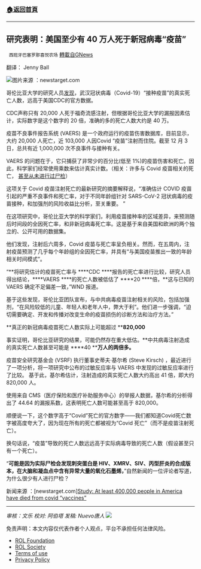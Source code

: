 ###  [:house:返回首頁](https://github.com/ourhimalayas/txt)
---


## 研究表明：美国至少有 40 万人死于新冠病毒“疫苗”
` 西班牙巴塞罗那喜悦农场` [轉載自GNews](https://gnews.org/zh-hans/1801028/)

翻译： Jenny Ball

![](https://assets.gnews.org/wp-content/uploads/2021/12/image-1638.png)图片来源 ：newstarget.com

哥伦比亚大学的研究人员[发现](https://www.wnd.com/2021/12/4968311/)，武汉冠状病毒（Covid-19）“接种疫苗”的真实死亡人数，远高于美国CDC的官方数据。

CDC声称只有 20,000 人死于福奇流感注射，但根据哥伦比亚大学的漏报因素估计，实际数字是这个数字的 20 倍，准确的多的死亡人数大约是 40 万。

疫苗不良事件报告系统 (VAERS) 是一个政府运行的疫苗伤害数据库，目前显示，大约 20,000 人死亡，近 103,000 人因Covid “疫苗”注射而住院。截至 12 月 3 日，总共有近 1,000,000 次不良事件与接种有关。

VAERS 的问题在于，它只捕获了非常少的百分比(低至 1%)的疫苗伤害和死亡。因此，科学家们经常使用乘数来估计真实计数。（相关：许多与 Covid 疫苗相关的死亡， [甚至从未进行过尸检](https://naturalnews.com/2021-07-09-post-covid-vaccine-deaths-not-being-autopsied.html)）

这项关于 Covid 疫苗注射死亡的最新研究的摘要解释说，“准确估计 COVID 疫苗引起的严重不良事件和死亡率，对于不同年龄组针对 SARS-CoV-2 冠状病毒的疫苗接种，和加强剂的风险收益比分析，至关重要。 ”

在这项研究中，哥伦比亚大学的科学家们，利用疫苗接种率的区域差异，来预测随后时间段的全因死亡率，和非新冠病毒死亡率。这是基于来自美国和欧洲的两个独立的、公开可用的数据集。

他们发现，注射后六周多，Covid 疫苗与死亡率呈负相关。然而，在五周内，注射疫苗预测了几乎每个年龄组的全因死亡率，并具有“与美国疫苗推出一致的年龄相关时间模式”。

“**将研究估计的疫苗死亡率与 ****CDC ****报告的死亡率进行比较，研究人员得出结论，****VAERS ****的死亡人数被低估了 ****20 ****倍，**这与已知的 VAERS 确定不足偏差一致，”WND 报道。

基于这些发现，哥伦比亚团队宣布，与中共病毒疫苗注射相关的风险，包括加强剂，“在风险较低的儿童、年轻人和老年人中，弊大于利”。他们进一步强调，“迫切需要确定、开发和传播对改变生命的疫苗损伤的诊断方法和治疗方法。”

**真正的新冠病毒疫苗死亡人数实际上可能超过 ****820,000**

事实证明，哥伦比亚研究的结果，可能仍然存在重大低估。**中共病毒注射造成的真实死亡人数甚至可能是 ****40 ****万人的两倍多。**

疫苗安全研究基金会 (VSRF) 执行董事史蒂夫·基尔希 (Steve Kirsch) ，最近进行了一项分析，将一项研究中公布的过敏反应率与 VAERS 中发现的过敏反应率进行了比较。 基于此，基尔希估计，注射造成的真实死亡人数大约高出 41 倍，即大约 820,000 人。

使用来自 CMS（医疗保险和医疗补助服务中心）的举报人数据，基尔希的分析得出了 44.64 的漏报系数，这表明死亡人数可能甚至高于 820,000。

顺便说一下，这个数字高于“Covid”死亡的官方数字——我们都知道Covid死亡数字被高度夸大了，因为现在所有的死亡都被视为“Covid 死亡”（而不是疫苗注射死亡）。

换句话说，“疫苗”导致的死亡人数远远高于实际病毒导致的死亡人数（假设甚至只有一个死亡）。

“**可能是因为实际尸检会发现刺突蛋白是 HIV、XMRV、SIV、丙型肝炎的合成版本，在大脑和凝血点中含有异常大量的氧化石墨烯，**”自然新闻的一位评论者写道，为什么很少有人进行尸检？

新闻来源 ：[newstarget.com][Study: At least 400,000 people in America have died from covid “vaccines”](https://www.newstarget.com/2021-12-27-study-400000-people-america-died-covid-vaccines.html)

* * *

*审核：文乐
校对: 阿伯塔
发稿: Nuevo唐人*
![](https://assets.gnews.org/wp-content/uploads/2021/12/GNEWS_CH.-1-3-5.jpeg)
 

免责声明：本文内容仅代表作者个人观点，平台不承担任何法律风险。

- [ROL Foundation](https://rolfoundation.org/)
- [ROL Society](https://rolsociety.org/)
- [Terms of use](https://gnews.org/terms-of-use-3/)
- [Privacy Policy](https://gnews.org/privacy-policy/)
